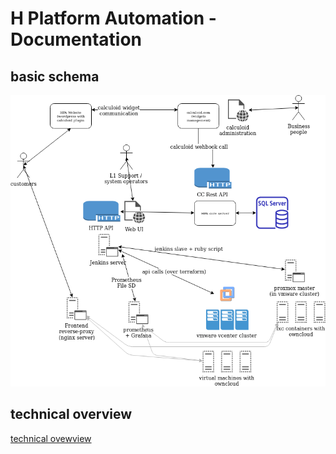 # H Platform Automation - Documentation

## basic schema

![Drag Racing](pics/HPA-overview-schema.png)

## technical overview
[technical ovewview](docs/technical-docs.md)

